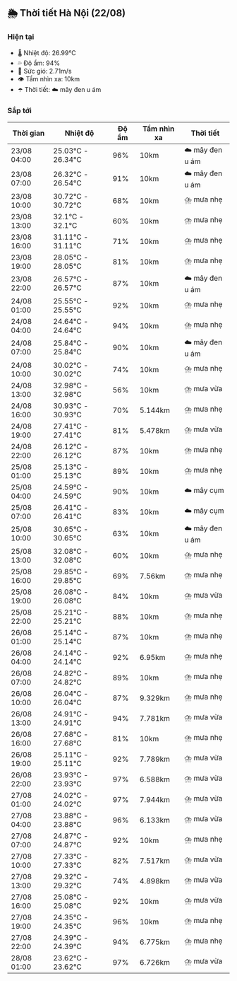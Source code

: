 ## 🌦️ Thời tiết Hà Nội (22/08)

### Hiện tại

- 🌡️ Nhiệt độ: 26.99℃
- 💦 Độ ẩm: 94%
- 💨 Sức gió: 2.71m/s
- 👁️ Tầm nhìn xa: 10km
- ☂️ Thời tiết: ☁️ mây đen u ám

### Sắp tới

| Thời gian | Nhiệt độ | Độ ẩm | Tầm nhìn xa | Thời tiết |
| --- | --- | --- | --- | --- |
| 23/08 04:00 | 25.03℃ - 26.34℃ | 96% | 10km | ☁️ mây đen u ám |
| 23/08 07:00 | 26.32℃ - 26.54℃ | 91% | 10km | ☁️ mây đen u ám |
| 23/08 10:00 | 30.72℃ - 30.72℃ | 68% | 10km | ⛈️ mưa nhẹ |
| 23/08 13:00 | 32.1℃ - 32.1℃ | 60% | 10km | ⛈️ mưa nhẹ |
| 23/08 16:00 | 31.11℃ - 31.11℃ | 71% | 10km | ⛈️ mưa nhẹ |
| 23/08 19:00 | 28.05℃ - 28.05℃ | 81% | 10km | ⛈️ mưa nhẹ |
| 23/08 22:00 | 26.57℃ - 26.57℃ | 87% | 10km | ☁️ mây đen u ám |
| 24/08 01:00 | 25.55℃ - 25.55℃ | 92% | 10km | ⛈️ mưa nhẹ |
| 24/08 04:00 | 24.64℃ - 24.64℃ | 94% | 10km | ⛈️ mưa nhẹ |
| 24/08 07:00 | 25.84℃ - 25.84℃ | 90% | 10km | ☁️ mây đen u ám |
| 24/08 10:00 | 30.02℃ - 30.02℃ | 74% | 10km | ⛈️ mưa nhẹ |
| 24/08 13:00 | 32.98℃ - 32.98℃ | 56% | 10km | ⛈️ mưa vừa |
| 24/08 16:00 | 30.93℃ - 30.93℃ | 70% | 5.144km | ⛈️ mưa nhẹ |
| 24/08 19:00 | 27.41℃ - 27.41℃ | 81% | 5.478km | ⛈️ mưa vừa |
| 24/08 22:00 | 26.12℃ - 26.12℃ | 87% | 10km | ⛈️ mưa nhẹ |
| 25/08 01:00 | 25.13℃ - 25.13℃ | 89% | 10km | ⛈️ mưa nhẹ |
| 25/08 04:00 | 24.59℃ - 24.59℃ | 90% | 10km | ☁️ mây cụm |
| 25/08 07:00 | 26.41℃ - 26.41℃ | 83% | 10km | ☁️ mây cụm |
| 25/08 10:00 | 30.65℃ - 30.65℃ | 63% | 10km | ☁️ mây đen u ám |
| 25/08 13:00 | 32.08℃ - 32.08℃ | 60% | 10km | ⛈️ mưa nhẹ |
| 25/08 16:00 | 29.85℃ - 29.85℃ | 69% | 7.56km | ⛈️ mưa nhẹ |
| 25/08 19:00 | 26.08℃ - 26.08℃ | 84% | 10km | ⛈️ mưa vừa |
| 25/08 22:00 | 25.21℃ - 25.21℃ | 88% | 10km | ⛈️ mưa nhẹ |
| 26/08 01:00 | 25.14℃ - 25.14℃ | 87% | 10km | ⛈️ mưa nhẹ |
| 26/08 04:00 | 24.14℃ - 24.14℃ | 92% | 6.95km | ⛈️ mưa nhẹ |
| 26/08 07:00 | 24.82℃ - 24.82℃ | 89% | 10km | ⛈️ mưa nhẹ |
| 26/08 10:00 | 26.04℃ - 26.04℃ | 87% | 9.329km | ⛈️ mưa nhẹ |
| 26/08 13:00 | 24.91℃ - 24.91℃ | 94% | 7.781km | ⛈️ mưa vừa |
| 26/08 16:00 | 27.68℃ - 27.68℃ | 81% | 10km | ⛈️ mưa nhẹ |
| 26/08 19:00 | 25.11℃ - 25.11℃ | 92% | 7.789km | ⛈️ mưa vừa |
| 26/08 22:00 | 23.93℃ - 23.93℃ | 97% | 6.588km | ⛈️ mưa vừa |
| 27/08 01:00 | 24.02℃ - 24.02℃ | 97% | 7.944km | ⛈️ mưa vừa |
| 27/08 04:00 | 23.88℃ - 23.88℃ | 96% | 6.133km | ⛈️ mưa vừa |
| 27/08 07:00 | 24.87℃ - 24.87℃ | 92% | 10km | ⛈️ mưa nhẹ |
| 27/08 10:00 | 27.33℃ - 27.33℃ | 82% | 7.517km | ⛈️ mưa vừa |
| 27/08 13:00 | 29.32℃ - 29.32℃ | 74% | 4.898km | ⛈️ mưa vừa |
| 27/08 16:00 | 25.08℃ - 25.08℃ | 92% | 10km | ⛈️ mưa vừa |
| 27/08 19:00 | 24.35℃ - 24.35℃ | 96% | 10km | ⛈️ mưa nhẹ |
| 27/08 22:00 | 24.39℃ - 24.39℃ | 94% | 6.775km | ⛈️ mưa nhẹ |
| 28/08 01:00 | 23.62℃ - 23.62℃ | 97% | 6.726km | ⛈️ mưa vừa |
